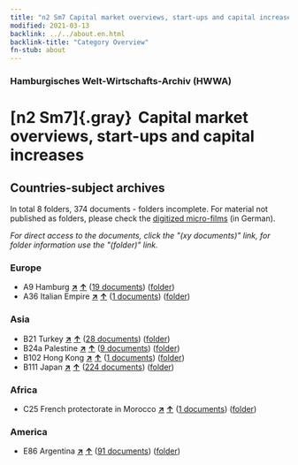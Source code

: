 ```yaml
---
title: "n2 Sm7 Capital market overviews, start-ups and capital increases"
modified: 2021-03-13
backlink: ../../about.en.html
backlink-title: "Category Overview"
fn-stub: about
---
```


### Hamburgisches Welt-Wirtschafts-Archiv (HWWA)

# [n2 Sm7]{.gray}&#8201; Capital market overviews, start-ups and capital increases&#160; 







## Countries-subject archives





In total 8 folders, 374 documents - folders incomplete.
For material not published as folders, please check the [digitized micro-films](/film/h1_sh.de.html) (in German).

_For direct access to the documents, click the "(xy documents)" link, for folder information use the "(folder)" link._



### Europe

- A9 Hamburg [**&nearr;**](../../../geo/i/140905/about.en.html "Hamburg (all folders)") [**&uarr;**](../../../geo/about.en.html#A9 "Country category system") (<a href="https://pm20.zbw.eu/iiifview/folder/sh/140905,144979" title="about: Hamburg : Capital market overviews, start-ups and capital increases" target="_blank">19 documents</a>) ([folder](../../../../folder/sh/1409xx/140905/1449xx/144979/about.en.html))
- A36 Italian Empire [**&nearr;**](../../../geo/i/141012/about.en.html "Italian Empire (all folders)") [**&uarr;**](../../../geo/about.en.html#A36 "Country category system") (<a href="https://pm20.zbw.eu/iiifview/folder/sh/141012,144979" title="about: Italian Empire : Capital market overviews, start-ups and capital increases" target="_blank">1 documents</a>) ([folder](../../../../folder/sh/1410xx/141012/1449xx/144979/about.en.html))

### Asia

- B21 Turkey [**&nearr;**](../../../geo/i/141111/about.en.html "Turkey (all folders)") [**&uarr;**](../../../geo/about.en.html#B21 "Country category system") (<a href="https://pm20.zbw.eu/iiifview/folder/sh/141111,144979" title="about: Turkey : Capital market overviews, start-ups and capital increases" target="_blank">28 documents</a>) ([folder](../../../../folder/sh/1411xx/141111/1449xx/144979/about.en.html))
- B24a Palestine [**&nearr;**](../../../geo/i/141115/about.en.html "Palestine (all folders)") [**&uarr;**](../../../geo/about.en.html#B24a "Country category system") (<a href="https://pm20.zbw.eu/iiifview/folder/sh/141115,144979" title="about: Palestine : Capital market overviews, start-ups and capital increases" target="_blank">9 documents</a>) ([folder](../../../../folder/sh/1411xx/141115/1449xx/144979/about.en.html))
- B102 Hong Kong [**&nearr;**](../../../geo/i/141268/about.en.html "Hong Kong (all folders)") [**&uarr;**](../../../geo/about.en.html#B102 "Country category system") (<a href="https://pm20.zbw.eu/iiifview/folder/sh/141268,144979" title="about: Hong Kong : Capital market overviews, start-ups and capital increases" target="_blank">1 documents</a>) ([folder](../../../../folder/sh/1412xx/141268/1449xx/144979/about.en.html))
- B111 Japan [**&nearr;**](../../../geo/i/141272/about.en.html "Japan (all folders)") [**&uarr;**](../../../geo/about.en.html#B111 "Country category system") (<a href="https://pm20.zbw.eu/iiifview/folder/sh/141272,144979" title="about: Japan : Capital market overviews, start-ups and capital increases" target="_blank">224 documents</a>) ([folder](../../../../folder/sh/1412xx/141272/1449xx/144979/about.en.html))

### Africa

- C25 French protectorate in Morocco [**&nearr;**](../../../geo/i/141358/about.en.html "French protectorate in Morocco (all folders)") [**&uarr;**](../../../geo/about.en.html#C25 "Country category system") (<a href="https://pm20.zbw.eu/iiifview/folder/sh/141358,144979" title="about: French protectorate in Morocco : Capital market overviews, start-ups and capital increases" target="_blank">1 documents</a>) ([folder](../../../../folder/sh/1413xx/141358/1449xx/144979/about.en.html))

### America

- E86 Argentina [**&nearr;**](../../../geo/i/141692/about.en.html "Argentina (all folders)") [**&uarr;**](../../../geo/about.en.html#E86 "Country category system") (<a href="https://pm20.zbw.eu/iiifview/folder/sh/141692,144979" title="about: Argentina : Capital market overviews, start-ups and capital increases" target="_blank">91 documents</a>) ([folder](../../../../folder/sh/1416xx/141692/1449xx/144979/about.en.html))









